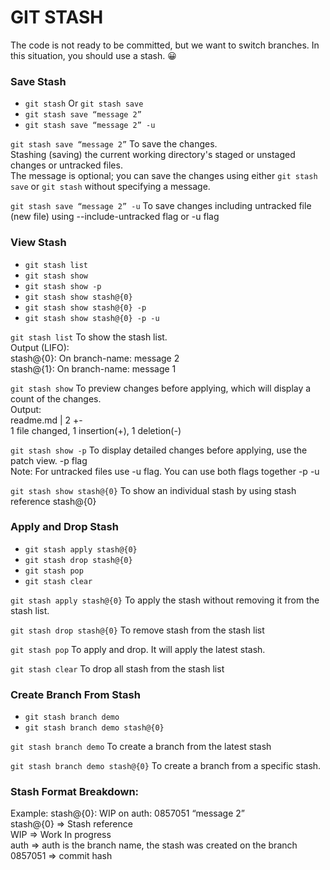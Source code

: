 # GIT STASH
The code is not ready to be committed, but we want to switch branches. In this situation, you should use a stash. 😀

### Save Stash
- `git stash` Or `git stash save`
- `git stash save “message 2”`
- `git stash save “message 2” -u`

`git stash save “message 2”` To save the changes.  
Stashing (saving) the current working directory's staged or unstaged changes or untracked files.  
The message is optional; you can save the changes using either `git stash save` or `git stash` without specifying a message.

`git stash save “message 2” -u` To save changes including untracked file (new file)
using --include-untracked flag or -u flag

### View Stash
- `git stash list`
- `git stash show`
- `git stash show -p`
- `git stash show stash@{0}`
- `git stash show stash@{0} -p`
- `git stash show stash@{0} -p -u`

`git stash list` To show the stash list.  
Output (LIFO):  
stash@{0}: On branch-name: message 2  
stash@{1}: On branch-name: message 1  

`git stash show` To preview changes before applying, which will display a count of the changes.    
Output:  
readme.md | 2 +-  
1 file changed, 1 insertion(+), 1 deletion(-)

`git stash show -p` To display detailed changes before applying, use the patch view. -p flag  
Note: For untracked files use -u flag. You can use both flags
together -p -u

`git stash show stash@{0}` To show an individual stash by using stash reference stash@{0}


### Apply and Drop Stash
- `git stash apply stash@{0}`
- `git stash drop stash@{0}`
- `git stash pop`
- `git stash clear`

`git stash apply stash@{0}` To apply the stash without removing it from the stash list.

`git stash drop stash@{0}` To remove stash from the stash list

`git stash pop` To apply and drop. It will apply the latest stash.  

`git stash clear` To drop all stash from the stash list


### Create Branch From Stash
- `git stash branch demo`
- `git stash branch demo stash@{0}`

`git stash branch demo` To create a branch from the latest
stash

`git stash branch demo stash@{0}` To create a branch from a specific stash.


### Stash Format Breakdown:
Example: stash@{0}: WIP on auth: 0857051 “message 2”  
stash@{0} => Stash reference  
WIP => Work In progress  
auth => auth is the branch name, the stash was created on
the branch  
0857051 => commit hash
